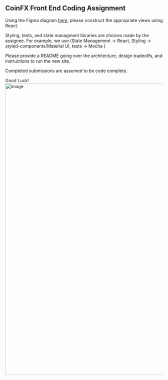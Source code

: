 ## CoinFX Front End Coding Assignment

Using the Figma diagram [here](https://www.figma.com/file/Zfxmz6iuzI6rBLV4Qo36Kc/CBDC-Exchange?node-id=0%3A1), please construct the appropriate views using React. 

Styling, tests, and state managment libraries are choices made by the assignee. For example, we use (State Management -> React, Styling -> styled-components/Material UI, tests -> Mocha )

Please provide a README going over the architecture, design tradeoffs, and instructions to run the new site. 

Completed submissions are assumed to be code complete.

Good Luck!
<img width="933" alt="image" src="https://user-images.githubusercontent.com/49958069/188957227-2a737cda-45bd-468d-a276-b195420a90f8.png">

